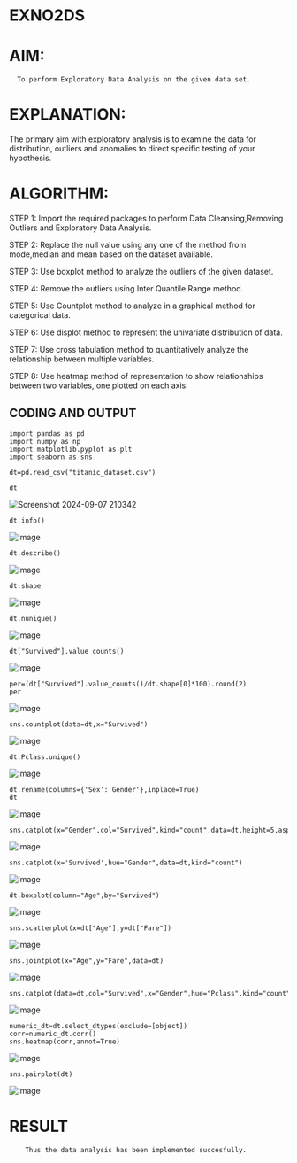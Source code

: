 
# EXNO2DS
# AIM:
      To perform Exploratory Data Analysis on the given data set.
      
# EXPLANATION:
  The primary aim with exploratory analysis is to examine the data for distribution, outliers and anomalies to direct specific testing of your hypothesis.
  
# ALGORITHM:
STEP 1: Import the required packages to perform Data Cleansing,Removing Outliers and Exploratory Data Analysis.

STEP 2: Replace the null value using any one of the method from mode,median and mean based on the dataset available.

STEP 3: Use boxplot method to analyze the outliers of the given dataset.

STEP 4: Remove the outliers using Inter Quantile Range method.

STEP 5: Use Countplot method to analyze in a graphical method for categorical data.

STEP 6: Use displot method to represent the univariate distribution of data.

STEP 7: Use cross tabulation method to quantitatively analyze the relationship between multiple variables.

STEP 8: Use heatmap method of representation to show relationships between two variables, one plotted on each axis.

## CODING AND OUTPUT
```
import pandas as pd
import numpy as np
import matplotlib.pyplot as plt
import seaborn as sns
```
```
dt=pd.read_csv("titanic_dataset.csv")
```

```
dt
```
![Screenshot 2024-09-07 210342](https://github.com/user-attachments/assets/2bc226e4-f7dc-451d-9512-4327ff8fe352)

```
dt.info()
```
![image](https://github.com/user-attachments/assets/3551f060-46dd-4317-b38b-156d12ac62c7)

```
dt.describe()
```
![image](https://github.com/user-attachments/assets/e06d043a-00e7-4b08-ad17-5c38a25c1875)

```
dt.shape
```
![image](https://github.com/user-attachments/assets/b89af2a2-6365-4eb6-8e4f-4f4adbc0498f)
```
dt.nunique()
```
![image](https://github.com/user-attachments/assets/43214f4a-3f06-4745-a95e-58ee67459b24)
```
dt["Survived"].value_counts()
```
![image](https://github.com/user-attachments/assets/e54b778a-3c59-40ec-8a25-fd7c48e3f897)
```
per=(dt["Survived"].value_counts()/dt.shape[0]*100).round(2)
per
```
![image](https://github.com/user-attachments/assets/a2195874-a680-4607-bc94-f3743790da49)
```
sns.countplot(data=dt,x="Survived")
```
![image](https://github.com/user-attachments/assets/a30da629-e518-4c8e-a23c-4ec819cbb40d)
```
dt.Pclass.unique()
```
![image](https://github.com/user-attachments/assets/c0d3156b-8bdf-44a5-bac9-b7b562b18bde)
```
dt.rename(columns={'Sex':'Gender'},inplace=True)
dt
```

![image](https://github.com/user-attachments/assets/14cfb01e-2719-41b2-ba8e-e22f31c45c06)
```
sns.catplot(x="Gender",col="Survived",kind="count",data=dt,height=5,aspect=.7)
```

![image](https://github.com/user-attachments/assets/9a2553f5-ce2a-441b-97e6-cd095a2c8b3b)
```
sns.catplot(x='Survived',hue="Gender",data=dt,kind="count")
```

![image](https://github.com/user-attachments/assets/6a94796e-c22a-4275-90fa-6ae8b1578cb3)
```
dt.boxplot(column="Age",by="Survived")
```

![image](https://github.com/user-attachments/assets/651196ff-89c8-4719-b150-dcfaed081386)
```
sns.scatterplot(x=dt["Age"],y=dt["Fare"])
```

![image](https://github.com/user-attachments/assets/9d5fedc1-7d37-47ca-a439-6d66c92284e5)
```
sns.jointplot(x="Age",y="Fare",data=dt)
```

![image](https://github.com/user-attachments/assets/105633c8-7363-420b-a4fb-d46d5b64afe2)
```
sns.catplot(data=dt,col="Survived",x="Gender",hue="Pclass",kind="count")
```

![image](https://github.com/user-attachments/assets/4b4f0e63-00e2-4206-8b19-4aff6e8ac8de)
```
numeric_dt=dt.select_dtypes(exclude=[object])
corr=numeric_dt.corr()
sns.heatmap(corr,annot=True)
```

![image](https://github.com/user-attachments/assets/0f496edc-97e0-4b29-8b0d-1b1059579d8d)
```
sns.pairplot(dt)
```

![image](https://github.com/user-attachments/assets/34900d81-0510-4bcf-9452-4f1906fd4696)

# RESULT
        Thus the data analysis has been implemented succesfully.
